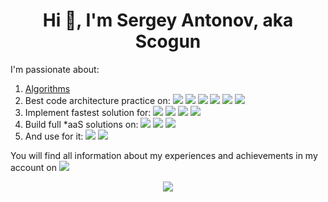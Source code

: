 <h1 align="center">Hi 👋, I'm Sergey Antonov,  aka Scogun</h1>

I'm passionate about:
1. <a href="https://www.hackerrank.com/profile/Scogun" target="_blank">Algorithms</a>
2. Best code architecture practice on: <a href="https://kotlinlang.org/" target="_blank"><img src="https://img.icons8.com/color/96/000000/kotlin.png"/></a> <a href="https://docs.microsoft.com/en-us/dotnet/csharp/" target="_blank"><img src="https://img.icons8.com/color/96/000000/c-sharp-logo.png"/></a> <a href="https://www.java.com/" target="_blank"><img src="https://img.icons8.com/color/96/000000/java-coffee-cup-logo.png"/></a> <a href="https://www.typescriptlang.org/" target="_blank"><img src="https://img.icons8.com/color/96/000000/typescript.png"/></a> <a href="https://www.python.org/" target="_blank"><img src="https://img.icons8.com/color/96/000000/python.png"/></a> <a href="https://docs.microsoft.com/en-us/powershell/scripting/overview?view=powershell-7.2#scripting-language" target="_blank"><img src="https://img.icons8.com/color/96/000000/powershell.png"/></a>
3. Implement fastest solution for: <a href="https://en.wikipedia.org/wiki/Web_application" target="_blank"><img src="https://img.icons8.com/color/96/000000/web.png"/></a> <a href="https://www.apple.com/macos/macos-sequoia/" target="_blank"><img src="https://img.icons8.com/color/96/000000/mac-os.png"/></a> <a href="https://www.android.com/" target="_blank"><img src="https://img.icons8.com/color/96/000000/android-os.png"/></a> <a href="https://www.microsoft.com/en-us/windows/" target="_blank"><img src="https://img.icons8.com/fluency/96/000000/windows-10.png"/></a>
4. Build full \*aaS solutions on: <a href="https://azure.microsoft.com/en-us/" target="_blank"><img src="https://img.icons8.com/fluency/96/000000/azure-1.png"/></a> <a href="https://aws.amazon.com/" target="_blank"><img src="https://img.icons8.com/color/96/000000/amazon-web-services.png"/></a> <a href="https://cloud.google.com/" target="_blank"><img src="https://img.icons8.com/color/96/000000/google-cloud.png"/></a>
5. And use for it: <a href="https://www.docker.com/" target="_blank"><img src="https://img.icons8.com/fluency/96/000000/docker.png"/></a> <a href="https://kubernetes.io/" target="_blank"><img src="https://img.icons8.com/color/96/000000/kubernetes.png"/></a>

You will find all information about my experiences and achievements in my account on <a href="https://www.linkedin.com/in/sergey-antonov-35611658" target="_blank"><img src="https://img.icons8.com/color/96/000000/linkedin.png"/></a>

<div align="center">
  <source
    srcset="https://github-readme-stats-ten-gilt.vercel.app/api?username=scogun&show_icons=true&count_private=true&theme=prussian"
    media="(prefers-color-scheme: dark)" />
  <source
    srcset="https://github-readme-stats-ten-gilt.vercel.app/api?username=scogun&show_icons=true&count_private=true&theme=transparent"
    media="(prefers-color-scheme: light), (prefers-color-scheme: no-preference)" />
  <picture>
    <img src="https://github-readme-stats-ten-gilt.vercel.app/api?username=scogun&show_icons=true&count_private=true" />
  </picture>
</div>

<!--4. Test coverage by:  -->

<!--
**Scogun/Scogun** is a ✨ _special_ ✨ repository because its `README.md` (this file) appears on your GitHub profile.

Here are some ideas to get you started:

- 🔭 I’m currently working on ...
- 🌱 I’m currently learning ...
- 👯 I’m looking to collaborate on ...
- 🤔 I’m looking for help with ...
- 💬 Ask me about ...
- 📫 How to reach me: ...
- 😄 Pronouns: ...
- ⚡ Fun fact: ...
-->
